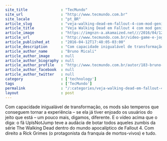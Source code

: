 ```yaml
---
site_title               : "TecMundo"
site_url                 : "http://www.tecmundo.com.br"
site_locale              : "pt_BR"
article_slug             : "veja-walking-dead-em-fallout-4-com-mod-genial-criador-fara-breaking-bad"
article_title            : "Veja Walking Dead em Fallout 4 com mod genial; criador fará Breaking Bad"
article_image            : "https://imgnzn-a.akamaized.net///2016/04/12/12173222475647-t1200x480.jpg"
article_url              : "http://www.tecmundo.com.br/video-game-e-jogos/103570-veja-walking-dead-fallout-4-mod-genial-criador-breaking-bad.htm"
article_published_at     : "2016-04-12T17:48:05-03:00"
article_description      : "Com capacidade inigualável de transformação, os mods são temperos que conseguem tornar a experiência – se ela já tiver enjoado os usuários do jeito que está – um pouco mais, digamos, diferente. E o vídeo acima que o diga: o fã UplsNotJump teve a audácia de botar todos aqueles zumbis da série The Walking Dead dentro do mundo apocalíptico de Fallout 4. Com direito a Rick Grimes (o protagonista da franquia de mortos-vivos) e tudo."
article_author_name      : "Bruno Micali"
article_author_image     : null
article_author_biography : null
article_author_profile   : "http://www.tecmundo.com.br/autor/183-bruno-micali/"
article_author_facebook  : null
article_author_twitter   : null
category                 : ['technology']
tags                     : ['TecMundo']
permalink                : "/:categories/veja-walking-dead-em-fallout-4-com-mod-genial-criador-fara-breaking-bad/"
layout                   : post
---
```


Com capacidade inigualável de transformação, os mods são temperos que conseguem tornar a experiência – se ela já tiver enjoado os usuários do jeito que está – um pouco mais, digamos, diferente. E o vídeo acima que o diga: o fã UplsNotJump teve a audácia de botar todos aqueles zumbis da série The Walking Dead dentro do mundo apocalíptico de Fallout 4. Com direito a Rick Grimes (o protagonista da franquia de mortos-vivos) e tudo.
